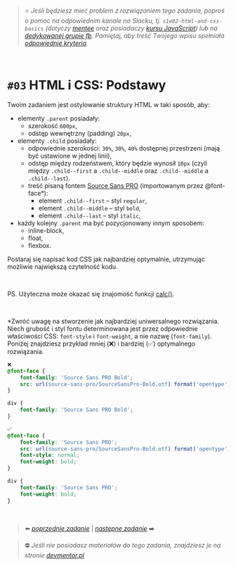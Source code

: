 > :star: *Jeśli będziesz mieć problem z rozwiązaniem tego zadania, poproś o pomoc na odpowiednim kanale na Slacku, tj. `s1e02-html-and-css-basics` (dotyczy [mentee](https://devmentor.pl/mentoring-javascript/) oraz posiadaczy [kursu JavaScript](https://devmentor.pl/p/javascript-for-beginners/)) lub na [dedykowanej grupie fb](https://www.facebook.com/groups/155234921740033). Pamiętaj, aby treść Twojego wpisu spełniała [odpowiednie kryteria](https://devmentor.pl/jak-prosic-o-pomoc/).*

&nbsp;

# `#03` HTML i CSS: Podstawy

Twoim zadaniem jest ostylowanie struktury HTML w taki sposób, aby:

- elementy `.parent` posiadały:
    - szerokość `600px`,
    - odstęp wewnętrzny (padding) `20px`,
- elementy `.child` posiadały:
    - odpowiednie szerokości: `30%`, `30%`, `40%` dostępnej przestrzeni (mają być ustawione w jednej linii),
    - odstęp między rodzeństwem, który będzie wynosił `10px` (czyli między `.child--first` a `.child--middle` oraz `.child--middle` a `.child--last`).
    - treść pisaną fontem [Source Sans PRO](https://www.fontsquirrel.com/fonts/source-sans-pro) (importowanym przez @font-face*):
        - element `.child--first` – styl `regular`,
        - element `.child--middle` – styl `bold`,
        - element `.child--last` – styl `italic`,
- każdy kolejny `.parent` ma być pozycjonowany innym sposobem:
    - inline-block,
    - float,
    - flexbox.

Postaraj się napisać kod CSS jak najbardziej optymalnie, utrzymując możliwie największą czytelność kodu.

&nbsp;

PS. Użyteczna może okazać się znajomość funkcji [calc()](https://www.w3schools.com/cssref/func_calc.asp).

&nbsp;

*Zwróć uwagę na stworzenie jak najbardziej uniwersalnego rozwiązania. Niech grubość i styl fontu determinowana jest przez odpowiednie właściwości CSS: `font-style` i `font-weight`, a nie nazwę (`font-family`). Poniżej znajdziesz przykład mniej (❌) i bardziej (✅) optymalnego rozwiązania.
```css
❌
@font-face {
	font-family: 'Source Sans PRO Bold';
	src: url(source-sans-pro/SourceSansPro-Bold.otf) format('opentype');
}

div {
	font-family: 'Source Sans PRO Bold';
}
```
```css
✅
@font-face {
	font-family: 'Source Sans PRO';
	src: url(source-sans-pro/SourceSansPro-Bold.otf) format('opentype');
	font-style: normal;
	font-weight: bold;
}

div {
	font-family: 'Source Sans PRO';
	font-weight: bold;
}
```

&nbsp;
> :arrow_left: [*poprzednie zadanie*](./../02) | [*następne zadanie*](./../04) :arrow_right:

> :no_entry: *Jeśli nie posiadasz materiałów do tego zadania, znajdziesz je na stronie [devmentor.pl](https://devmentor.pl/p/html-and-css-basics/)*

